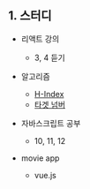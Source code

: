 ## 1. 스터디
- 리액트 강의 
  - 3, 4 듣기
  
- 알고리즘
  - [H-Index](https://programmers.co.kr/learn/courses/30/lessons/42747)
  - [타겟 넘버](https://programmers.co.kr/learn/courses/30/lessons/43165)
  
- 자바스크립트 공부
  - 10, 11, 12
  
- movie app
  - vue.js


